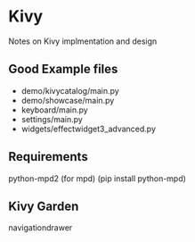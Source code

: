 # Kivy

Notes on Kivy implmentation and design

## Good Example files   

- demo/kivycatalog/main.py
- demo/showcase/main.py
- keyboard/main.py
- settings/main.py
- widgets/effectwidget3_advanced.py




## Requirements

python-mpd2 (for mpd) (pip install python-mpd)

## Kivy Garden
navigationdrawer

